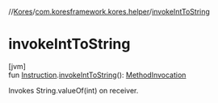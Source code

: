 //[Kores](../../index.md)/[com.koresframework.kores.helper](index.md)/[invokeIntToString](invoke-int-to-string.md)

# invokeIntToString

[jvm]\
fun [Instruction](../com.koresframework.kores/-instruction/index.md).[invokeIntToString](invoke-int-to-string.md)(): [MethodInvocation](../com.koresframework.kores.base/-method-invocation/index.md)

Invokes String.valueOf(int) on receiver.
